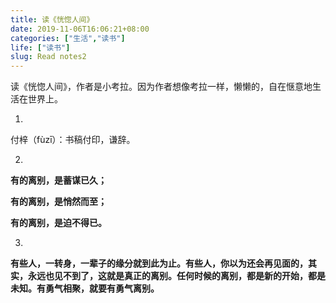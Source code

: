 ```yaml
---
title: 读《恍惚人间》
date: 2019-11-06T16:06:21+08:00
categories: ["生活","读书"]
life: ["读书"]
slug: Read notes2
---
```


读《恍惚人间》，作者是小考拉。因为作者想像考拉一样，懒懒的，自在惬意地生活在世界上。

 

1.

付梓（fùzī）：书稿付印，谦辞。

 

2.

**有的离别，是蓄谋已久；**

**有的离别，是悄然而至；**

**有的离别，是迫不得已。**

 

3.

**有些人，一转身，一辈子的缘分就到此为止。有些人，你以为还会再见面的，其实，永远也见不到了，这就是真正的离别。任何时候的离别，都是新的开始，都是未知。有勇气相聚，就要有勇气离别。**